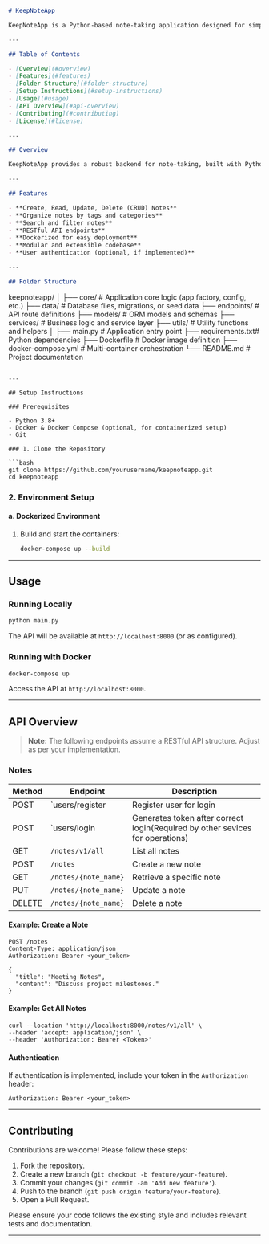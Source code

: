 ```markdown
# KeepNoteApp

KeepNoteApp is a Python-based note-taking application designed for simplicity, flexibility, and extensibility. It allows users to create, manage, and organize notes efficiently through a RESTful API. The project is structured for maintainability and scalability, making it suitable for both personal use and as a foundation for further development.

---

## Table of Contents

- [Overview](#overview)
- [Features](#features)
- [Folder Structure](#folder-structure)
- [Setup Instructions](#setup-instructions)
- [Usage](#usage)
- [API Overview](#api-overview)
- [Contributing](#contributing)
- [License](#license)

---

## Overview

KeepNoteApp provides a robust backend for note-taking, built with Python and leveraging modern best practices. The application exposes a RESTful API for creating, reading, updating, and deleting notes, and is containerized for easy deployment.

---

## Features

- **Create, Read, Update, Delete (CRUD) Notes**
- **Organize notes by tags and categories**
- **Search and filter notes**
- **RESTful API endpoints**
- **Dockerized for easy deployment**
- **Modular and extensible codebase**
- **User authentication (optional, if implemented)**

---

## Folder Structure

```
keepnoteapp/
│
├── core/           # Application core logic (app factory, config, etc.)
├── data/           # Database files, migrations, or seed data
├── endpoints/      # API route definitions
├── models/         # ORM models and schemas
├── services/       # Business logic and service layer
├── utils/          # Utility functions and helpers
│
├── main.py         # Application entry point
├── requirements.txt# Python dependencies
├── Dockerfile      # Docker image definition
├── docker-compose.yml # Multi-container orchestration
└── README.md       # Project documentation
```

---

## Setup Instructions

### Prerequisites

- Python 3.8+
- Docker & Docker Compose (optional, for containerized setup)
- Git

### 1. Clone the Repository

```bash
git clone https://github.com/yourusername/keepnoteapp.git
cd keepnoteapp
```

### 2. Environment Setup

#### a. Dockerized Environment

1. Build and start the containers:
    ```bash
    docker-compose up --build
    ```

---

## Usage

### Running Locally

```bash
python main.py
```

The API will be available at `http://localhost:8000` (or as configured).

### Running with Docker

```bash
docker-compose up
```

Access the API at `http://localhost:8000`.

---

## API Overview

> **Note:** The following endpoints assume a RESTful API structure. Adjust as per your implementation.

### Notes

| Method | Endpoint           | Description                |
|--------|--------------------|----------------------------|
| POST   |`users/register     |Register user for login     |
| POST   | `users/login       |Generates token after correct login(Required by other sevices for operations)|      
| GET    | `/notes/v1/all`    | List all notes             |
| POST   | `/notes`           | Create a new note          |
| GET    | `/notes/{note_name}`| Retrieve a specific note   |
| PUT    | `/notes/{note_name}`| Update a note              |
| DELETE | `/notes/{note_name}`| Delete a note              |

#### Example: Create a Note

```http
POST /notes
Content-Type: application/json
Authorization: Bearer <your_token>

{
  "title": "Meeting Notes",
  "content": "Discuss project milestones."
}
```

#### Example: Get All Notes

```
curl --location 'http://localhost:8000/notes/v1/all' \
--header 'accept: application/json' \
--header 'Authorization: Bearer <Token>'

```

#### Authentication

If authentication is implemented, include your token in the `Authorization` header:

```
Authorization: Bearer <your_token>
```

---

## Contributing

Contributions are welcome! Please follow these steps:

1. Fork the repository.
2. Create a new branch (`git checkout -b feature/your-feature`).
3. Commit your changes (`git commit -am 'Add new feature'`).
4. Push to the branch (`git push origin feature/your-feature`).
5. Open a Pull Request.

Please ensure your code follows the existing style and includes relevant tests and documentation.

---


